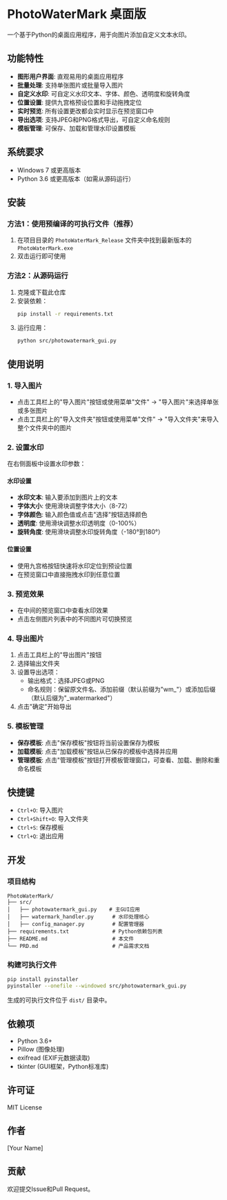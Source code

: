 # PhotoWaterMark 桌面版

一个基于Python的桌面应用程序，用于向图片添加自定义文本水印。

## 功能特性

- **图形用户界面**: 直观易用的桌面应用程序
- **批量处理**: 支持单张图片或批量导入图片
- **自定义水印**: 可自定义水印文本、字体、颜色、透明度和旋转角度
- **位置设置**: 提供九宫格预设位置和手动拖拽定位
- **实时预览**: 所有设置更改都会实时显示在预览窗口中
- **导出选项**: 支持JPEG和PNG格式导出，可自定义命名规则
- **模板管理**: 可保存、加载和管理水印设置模板

## 系统要求

- Windows 7 或更高版本
- Python 3.6 或更高版本（如需从源码运行）

## 安装

### 方法1：使用预编译的可执行文件（推荐）

1. 在项目目录的 `PhotoWaterMark_Release` 文件夹中找到最新版本的 `PhotoWaterMark.exe`
2. 双击运行即可使用

### 方法2：从源码运行

1. 克隆或下载此仓库
2. 安装依赖：
   ```bash
   pip install -r requirements.txt
   ```
3. 运行应用：
   ```bash
   python src/photowatermark_gui.py
   ```

## 使用说明

### 1. 导入图片

- 点击工具栏上的"导入图片"按钮或使用菜单"文件" -> "导入图片"来选择单张或多张图片
- 点击工具栏上的"导入文件夹"按钮或使用菜单"文件" -> "导入文件夹"来导入整个文件夹中的图片

### 2. 设置水印

在右侧面板中设置水印参数：

#### 水印设置
- **水印文本**: 输入要添加到图片上的文本
- **字体大小**: 使用滑块调整字体大小（8-72）
- **字体颜色**: 输入颜色值或点击"选择"按钮选择颜色
- **透明度**: 使用滑块调整水印透明度（0-100%）
- **旋转角度**: 使用滑块调整水印旋转角度（-180°到180°）

#### 位置设置
- 使用九宫格按钮快速将水印定位到预设位置
- 在预览窗口中直接拖拽水印到任意位置

### 3. 预览效果

- 在中间的预览窗口中查看水印效果
- 点击左侧图片列表中的不同图片可切换预览

### 4. 导出图片

1. 点击工具栏上的"导出图片"按钮
2. 选择输出文件夹
3. 设置导出选项：
   - 输出格式：选择JPEG或PNG
   - 命名规则：保留原文件名、添加前缀（默认前缀为"wm_"）或添加后缀（默认后缀为"_watermarked"）
4. 点击"确定"开始导出

### 5. 模板管理

- **保存模板**: 点击"保存模板"按钮将当前设置保存为模板
- **加载模板**: 点击"加载模板"按钮从已保存的模板中选择并应用
- **管理模板**: 点击"管理模板"按钮打开模板管理窗口，可查看、加载、删除和重命名模板

## 快捷键

- `Ctrl+O`: 导入图片
- `Ctrl+Shift+O`: 导入文件夹
- `Ctrl+S`: 保存模板
- `Ctrl+Q`: 退出应用

## 开发

### 项目结构

```
PhotoWaterMark/
├── src/
│   ├── photowatermark_gui.py    # 主GUI应用
│   ├── watermark_handler.py      # 水印处理核心
│   ├── config_manager.py         # 配置管理器
├── requirements.txt              # Python依赖包列表
├── README.md                     # 本文件
└── PRD.md                        # 产品需求文档
```

### 构建可执行文件

```bash
pip install pyinstaller
pyinstaller --onefile --windowed src/photowatermark_gui.py
```

生成的可执行文件位于 `dist/` 目录中。

## 依赖项

- Python 3.6+
- Pillow (图像处理)
- exifread (EXIF元数据读取)
- tkinter (GUI框架，Python标准库)

## 许可证

MIT License

## 作者

[Your Name]

## 贡献

欢迎提交Issue和Pull Request。